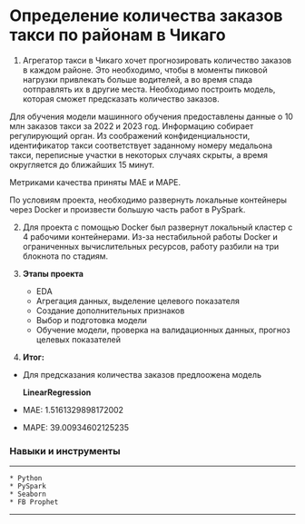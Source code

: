 # Определение количества заказов такси по районам в Чикаго

1) Агрегатор такси в Чикаго хочет прогнозировать количество заказов в каждом районе. Это необходимо, чтобы в моменты пиковой нагрузки привлекать больше водителей, а во время спада оотправлять их в другие места. Необходимо построить модель, которая сможет предсказать количество заказов.

Для обучения модели машинного обучения предоставлены данные о 10 млн заказов такси за 2022 и 2023 год. Информацию собирает регулирующий орган. Из соображений конфиденциальности, идентификатор такси соответствует заданному номеру медальона такси, переписные участки в некоторых случаях скрыты, а время округляется до ближайших 15 минут.

Метриками качества приняты МАЕ и MAPE.

По условиям проекта, необходимо развернуть локальные контейнеры через Docker и произвести большую часть работ в PySpark.

2) Для проекта с помощью Docker был развернут локальный кластер с 4 рабочими контейнерами. Из-за нестабильной работы Docker и ограниченных вычислительных ресурсов, работу разбили на три блокнота по стадиям. 

3) **Этапы проекта**

    - EDA
    - Агрегация данных, выделение целевого показателя
    - Создание дополнительных признаков
    - Выбор и подготовка модели
    - Обучение модели, проверка на валидационных данных, прогноз целевых показателей
    
4) **Итог:**
- Для предсказания  количества заказов предлоожена модель

    **LinearRegression**
- МАЕ: 1.5161329898172002
- МАРЕ: 39.00934602125235

### Навыки и инструменты
------------------
    * Python
    * PySpark
    * Seaborn
    * FB Prophet
------------------    

